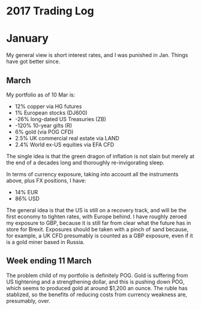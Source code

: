 # 2017 Trading Log

# January

My general view is short interest rates, and I was punished in Jan. Things have got better since.

## March

My portfolio as of 10 Mar is:

* 12% copper via HG futures
* 1% European stocks \(DJ600\)
* -26% long-dated US Treasuries \(ZB\)
* -120% 10-year gilts \(R\)
* 6% gold \(via POG CFD\)
* 2.5% UK commercial real estate via LAND
* 2.4% World ex-US equities via EFA CFD

The single idea is that the green dragon of inflation is not slain but merely at the end of a decades long and thoroughly re-invigorating sleep.

In terms of currency exposure, taking into account all the instruments above, plus FX positions, I have:

* 14% EUR
* 86% USD

The general idea is that the US is still on a recovery track, and will be the first economy to tighten rates, with Europe behind. I have roughly zeroed my exposure to GBP, because it is still far from clear what the future has in store for Brexit. Exposures should be taken with a pinch of sand because, for example, a UK CFD presumably is counted as a GBP exposure, even if it is a gold miner based in Russia.

##  Week ending 11 March
The problem child of my portfolio is definitely POG. Gold is suffering from US tightening and a strengthening dollar, and this is pushing down POG, which seems to produced gold at around $1,200 an ounce. The ruble has stablized, so the benefits of reducing costs from currency weakness are, presumably, over.




